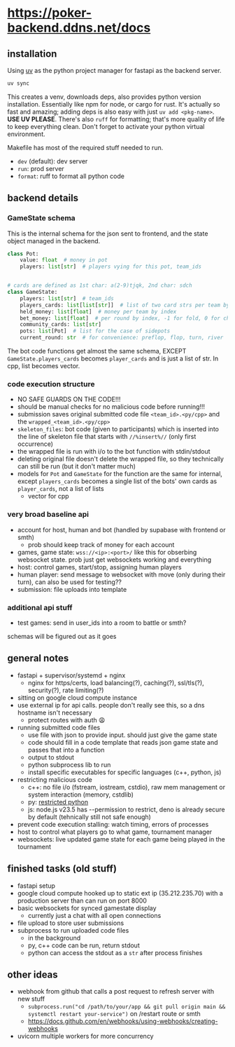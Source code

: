 # https://poker-backend.ddns.net/docs

## installation

Using [uv](https://docs.astral.sh/uv/) as the python project manager for fastapi as the backend server.

```sh
uv sync
```

This creates a venv, downloads deps, also provides python version installation. Essentially like npm for node, or cargo for rust.
It's actually so fast and amazing; adding deps is also easy with just `uv add <pkg-name>`. **USE UV PLEASE**. There's also
`ruff` for formatting; that's more quality of life to keep everything clean. Don't forget to activate your python
virtual environment.

Makefile has most of the required stuff needed to run.

- `dev` (default): dev server
- `run`: prod server
- `format`: ruff to format all python code

## backend details

### GameState schema

This is the internal schema for the json sent to frontend, and the state object managed in the backend.

```py
class Pot:
    value: float  # money in pot
    players: list[str]  # players vying for this pot, team_ids


# cards are defined as 1st char: a(2-9)tjqk, 2nd char: sdch
class GameState:
    players: list[str]  # team_ids
    players_cards: list[list[str]]  # list of two card strs per team by index
    held_money: list[float]  # money per team by index
    bet_money: list[float]  # per round by index, -1 for fold, 0 for check/hasn't bet
    community_cards: list[str]
    pots: list[Pot]  # list for the case of sidepots
    current_round: str  # for convenience: preflop, flop, turn, river
```

The bot code functions get almost the same schema, EXCEPT `GameState.players_cards` becomes `player_cards` and is just a list of str. In cpp, list becomes vector.

### code execution structure

- NO SAFE GUARDS ON THE CODE!!!
- should be manual checks for no malicious code before running!!!
- submission saves original submitted code file `<team_id>.<py/cpp>` and the `wrapped_<team_id>.<py/cpp>`
- `skeleton_files`: bot code (given to participants) which is inserted into the line of skeleton file that starts with `//%insert%//` (only first occurrence)
- the wrapped file is run with i/o to the bot function with stdin/stdout
- deleting original file doesn't delete the wrapped file, so they technically can still be run (but it don't matter much)
- models for `Pot` and `GameState` for the function are the same for internal, except `players_cards` becomes a single list of the bots' own cards as `player_cards`, not a list of lists
  - vector for cpp

### very broad baseline api

- account for host, human and bot (handled by supabase with frontend or smth)
  - prob should keep track of money for each account
- games, game state: `wss://<ip>:<port>/` like this for obserbing websocket state. prob just get websockets working and everything
- host: control games, start/stop, assigning human players
- human player: send message to websocket with move (only during their turn), can also be used for testing??
- submission: file uploads into template

### additional api stuff

- test games: send in user_ids into a room to battle or smth?

schemas will be figured out as it goes

## general notes

- fastapi + supervisor/systemd + nginx
  - nginx for https/certs, load balancing(?), caching(?), ssl/tls(?), security(?), rate limiting(?)
- sitting on google cloud compute instance
- use external ip for api calls. people don't really see this, so a dns hostname isn't necessary
  - protect routes with auth 😩
- running submitted code files
  - use file with json to provide input. should just give the game state
  - code should fill in a code template that reads json game state and passes that into a function
  - output to stdout
  - python subprocess lib to run
  - install specific executables for specific languages (c++, python, js)
- restricting malicious code
  - c++: no file i/o (fstream, iostream, cstdio), raw mem management or system interaction (memory, cstdlib)
  - py: [restricted python](https://restrictedpython.readthedocs.io/)
  - js: node.js v23.5 has --permission to restrict, deno is already secure by default (tehnically still not safe enough)
- prevent code execution stalling: watch timing, errors of processes
- host to control what players go to what game, tournament manager
- websockets: live updated game state for each game being played in the tournament

## finished tasks (old stuff)

- fastapi setup
- google cloud compute hooked up to static ext ip (35.212.235.70) with a production server than can run on port 8000
- basic websockets for synced gamestate display
  - currently just a chat with all open connections
- file upload to store user submissions
- subprocess to run uploaded code files
  - in the background
  - py, c++ code can be run, return stdout
  - python can access the stdout as a `str` after process finishes

## other ideas

- webhook from github that calls a post request to refresh server with new stuff
  - `subprocess.run("cd /path/to/your/app && git pull origin main && systemctl restart your-service")` on /restart route or smth
  - https://docs.github.com/en/webhooks/using-webhooks/creating-webhooks
- uvicorn multiple workers for more concurrency
